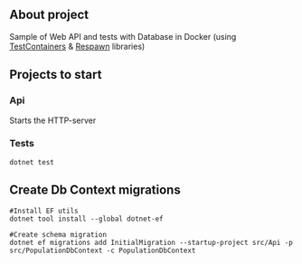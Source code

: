 ## About project
Sample of Web API and tests with Database in Docker (using [TestContainers](https://github.com/testcontainers/testcontainers-dotnet) & [Respawn](https://github.com/jbogard/Respawn) libraries)

## Projects to start
### Api
Starts the HTTP-server

### Tests
```shell
dotnet test
```

## Create Db Context migrations

```shell
#Install EF utils
dotnet tool install --global dotnet-ef

#Create schema migration
dotnet ef migrations add InitialMigration --startup-project src/Api -p src/PopulationDbContext -c PopulationDbContext
```
